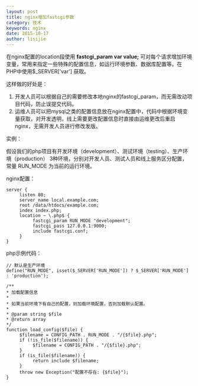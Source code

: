 ```yaml
---
layout: post
title: nginx增加fastcgi参数
category: 技术
keywords: nginx
date: 2015-10-17
author: lisijie
---
```


在nginx配置的location段使用 **fastcgi\_param var value;** 可对每个请求增加环境变量，常用来指定一些特殊的配置信息，如运行环境参数、数据库配置等。在PHP中使用$_SERVER['var'] 获取。

这样做的好处是：

1. 开发人员可以根据自己的需要修改本地nginx的fastcgi_param，而无需改动项目代码，防止误提交代码。
2. 运维人员可以把mysql之类的配置信息放在nginx配置中，代码中根据环境变量获取，对开发透明，线上需要更改配置信息时直接由运维更改后重启nginx，无需开发人员进行修改发版。

实例：

假设我们的php项目有开发环境（development）、测试环境（testing）、生产环境（production） 3种环境，分别对开发人员、测试人员和线上服务区分配置，常量 RUN_MODE 为当前的运行环境。

nginx配置：

	server {
	     listen 80;
	     server_name local.example.com;
	     root /data/htdocs/example.com;
	     index index.php;
	     location ~ \.php$ {
	          fastcgi_param RUN_MODE "development";
	          fastcgi_pass 127.0.0.1:9000;
	          include fastcgi.conf;
	     }
	}

php示例代码：
	
	// 默认是生产环境
	define("RUN_MODE", isset($_SERVER['RUN_MODE']) ? $_SERVER['RUN_MODE'] : 'production');
	
	/**
	* 加载配置信息
	*
	* 如果当前环境下有自己的配置，则加载环境配置，否则加载默认配置。
	*
	* @param string $file
	* @return array
	*/
	function load_config($file) {
	     $filename = CONFIG_PATH . RUN_MODE . "/{$file}.php";
	     if (!is_file($filename)) {
	          $filename = CONFIG_PATH . "/{$file}.php";
	     }
	     if (is_file($filename)) {
	          return include $filename;
	     }
	     throw new Exception("配置不存在: {$file}");
	}


